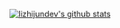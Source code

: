 [![lizhijundev's github stats](https://github-readme-stats.vercel.app/api?username=lizhijundev&count_private=true&show_icons=true&include_all_commits=true&hide_border=true&hide_title=true)](https://github.com/anuraghazra/github-readme-stats)
